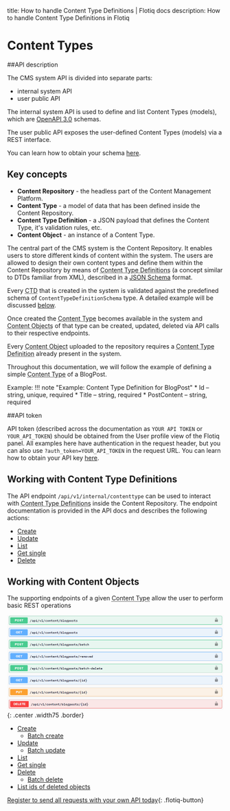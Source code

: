 title: How to handle Content Type Definitions | Flotiq docs
description: How to handle Content Type Definitions in Flotiq


# Content Types

##API description

The CMS system API is divided into separate parts:

* internal system API
* user public API

The internal system API is used to define and list Content Types (models), which are [OpenAPI 3.0](https://swagger.io/docs/specification/about/) schemas.

The user public API exposes the user-defined Content Types (models) via a REST interface.

You can learn how to obtain your schema [here](open-api-schema.md).

## Key concepts

* **Content Repository** - the headless part of the Content Management Platform.
* **Content Type** - a model of data that has been defined inside the Content Repository.
* **Content Type Definition** - a JSON payload that defines the Content Type, it's validation rules, etc.
* **Content Object** - an instance of a Content Type.


The central part of the CMS system is the Content Repository. It enables users to store different kinds of content within the system. The users are allowed to design their own content types and define them within the Content Repository by means of <abbr title="Content Type Definition - a JSON payload that defines the Content Type, it's validation rules, etc.">Content Type Definitions</abbr> (a concept similar to DTDs familiar from XML), described in a [JSON Schema](https://json-schema.org/) format.


Every <abbr title="Content Type Definition - a JSON payload that defines the Content Type, it's validation rules, etc.">CTD</abbr> that is created in the system is validated against the predefined schema of ``ContentTypeDefinitionSchema`` type. A detailed example will be discussed [below](#creating-new-content-types-via-api).

Once created the <abbr title="Content Type - a model of data that has been defined inside the Content Repository.">Content Type</abbr> becomes available in the system and <abbr title="Content Object - an instance of a Content Type.">Content Objects</abbr>  of that type can be created, updated, deleted via API calls to their respective endpoints.  

Every <abbr title="Content Object - an instance of a Content Type.">Content Object</abbr> uploaded to the repository requires a <abbr title="Content Type Definition - a JSON payload that defines the Content Type, it's validation rules, etc.">Content Type Definition</abbr> already present in the system. 


Throughout this documentation, we will follow the example of defining a simple <abbr title="Content Type - a model of data that has been defined inside the Content Repository.">Content Type</abbr> of a BlogPost. 

Example: 
!!! note "Example: Content Type Definition for BlogPost"
    * Id – string, unique, required 
    * Title – string, required 
    * PostContent – string, required 


##API token

API token (described across the documentation as `YOUR API TOKEN` or `YOUR_API_TOKEN`) should be obtained from the User profile view of the Flotiq panel. 
All examples here have authentication in the request header, but you can also use `?auth_token=YOUR_API_TOKEN` in the request URL.
You can learn how to obtain your API key [here](index.md).

## Working with Content Type Definitions

The API endpoint ``/api/v1/internal/contenttype`` can be used to interact with
<abbr title="Content Type Definition - a JSON payload that defines the Content Type, it's validation rules, etc.">
Content Type Definitions</abbr> inside the Content Repository.
The endpoint documentation is provided in the API docs and describes the following actions:

* [Create](content-type/creating-ctd.md)
* [Update](content-type/updating-ctd.md)
* [List](content-type/listing-ctd.md)
* [Get single](content-type/getting-ctd.md)
* [Delete](content-type/deleting-ctd.md)

## Working with Content Objects

The supporting endpoints of a given
<abbr title="Content Type - a model of data that has been defined inside the Content Repository.">Content Type</abbr>
allow the user to perform basic REST operations

![](images/endpoints.png){: .center .width75 .border}

* [Create](content-type/creating-co.md)
    * [Batch create](/docs/API/content-type/creating-co/#batch-create-content-objects-through-api)
* [Update](content-type/updating-co.md)
    * [Batch update](/docs/API/content-type/creating-co/#batch-create-content-objects-through-api)
* [List](content-type/listing-co.md)
* [Get single](content-type/getting-co.md)
* [Delete](content-type/deleting-co.md)
    * [Batch delete](/docs/API/content-type/deleting-co/#batch-deleting)
* [List ids of deleted objects](content-type/listing-deleted-co.md)

[Register to send all requests with your own API today](https://editor.flotiq.com/register.html){: .flotiq-button}
